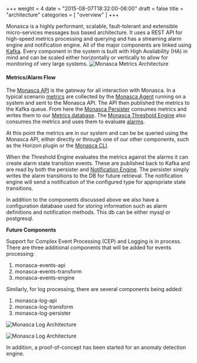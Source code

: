 +++
weight = 4
date = "2015-08-07T18:32:00-06:00"
draft = false
title = "architecture"
categories = [ "overview" ]
+++

Monasca is a highly performant, scalable, fault-tolerant and extensible micro-services messages bus based architecture. <!--more-->
It uses a REST API for high-speed metrics processing and querying and has a streaming alarm engine and notification engine. 
All of the major components are linked using [Kafka](https://kafka.apache.org/).
Every component in the system is built with High Availability (HA) in mind and can be scaled either horizontally or vertically to allow for monitoring of very large systems.
![Monasca Metrics Architecture](/img/architecture/metrics-architecture.png)

#### Metrics/Alarm Flow
The [Monasca API](/components/api/) is the gateway for all interaction with Monasca. In a typical scenario [metrics](/components/metrics)
are collected by the [Monasca Agent](/components/agent/) running on a system and sent to the Monasca API. The API then published the metrics to the Kafka queue.
From here the [Monasca Persister](/components/persister/) consumes metrics and writes them to our [Metrics database](/components/metrics_db/). The
[Monasca Threshold Engine](/components/alarms/) also consumes the metrics and uses them to evaluate [alarms](/components/alarms/).

At this point the metrics are in our system and can be be queried using the Monasca API, either directly or through one of our other components, such as the Horizon plugin or the [Monasca CLI](/components/cli).

When the Threshold Engine evaluates the metrics against the alarms it can create alarm state transition events. These are published back to Kafka
and are read by both the persister and [Notification Engine](/components/notifications/). The persister simply writes the alarm transitions to the
DB for future retrieval. The notification engine will send a notification of the configured type for appropriate state transitions.

In addition to the components discussed above we also have a configuration database used for storing information such as alarm definitions and
notification methods. This db can be either mysql or postgresql.

**Future Components**

Support for Complex Event Processing (CEP) and Logging is in process. There are three additional components that will be added for events processing:

1. monasca-events-api
2. monasca-events-transform
3. monasca-events-engine

Similarly, for log processing, there are several components being added:

1. monasca-log-api
2. monasca-log-transform
3. monasca-log-persister

![Monasca Log Architecture](/img/architecture/log-architecture.png)

![Monasca Log Architecture](/img/architecture/metrics-log-architecture.png)

In addition, a proof-of-concept has been started for an anomaly detection engine.
